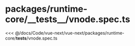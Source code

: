 # packages/runtime-core/\_\_tests\_\_/vnode.spec.ts

<<< @/docs/Code/vue-next/vue-next/packages/runtime-core/__tests__/vnode.spec.ts
